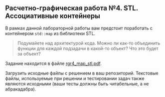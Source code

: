 ## Расчетно-графическая работа №4. STL. Ассоциативные контейнеры

В рамках данной лабораторной работы вам предстоит поработать с контейнером `std::map` из библиотеки STL.

> Подумайете над архитектурой кода. Можно ли как-то объединить функции для каждой подзадачи в какой-то объект? Что это будет за объект?

Задание находится в файле [rgr4_map_stl.pdf](rgr4_map_stl.pdf).

Загрузить исходные файлы с решением в ваш репозиторий. Текстовые файлы, используемые при решении и тестировании задач также являются исходными (ваши тесты должны быть читабельные, а не абракадабра).